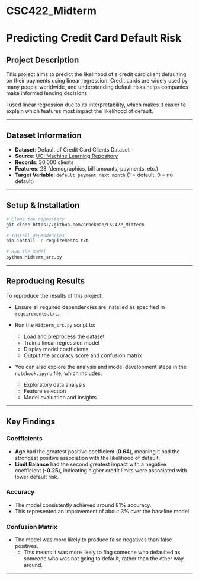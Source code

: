 # CSC422_Midterm
# Predicting Credit Card Default Risk

## Project Description

This project aims to predict the likelihood of a credit card client defaulting on their payments using linear regression. Credit cards are widely used by many people worldwide, and understanding default risks helps companies make informed lending decisions.

I used linear regression due to its interpretability, which makes it easier to explain which features most impact the likelihood of default.

---

## Dataset Information

- **Dataset**: Default of Credit Card Clients Dataset  
- **Source**: [UCI Machine Learning Repository](https://archive.ics.uci.edu/ml/datasets/default+of+credit+card+clients)  
- **Records**: 30,000 clients  
- **Features**: 23 (demographics, bill amounts, payments, etc.)  
- **Target Variable**: `default payment next month` (1 = default, 0 = no default)

---

## Setup & Installation

```bash
# Clone the repository
git clone https://github.com/nrhekman/CSC422_Midterm

# Install dependencies
pip install -r requirements.txt

# Run the model
python Midterm_src.py
```

---

##  Reproducing Results

To reproduce the results of this project:

- Ensure all required dependencies are installed as specified in `requirements.txt`.
- Run the `Midterm_src.py` script to:
  - Load and preprocess the dataset
  - Train a linear regression model
  - Display model coefficients
  - Output the accuracy score and confusion matrix

- You can also explore the analysis and model development steps in the `notebook.ipynb` file, which includes:
  - Exploratory data analysis
  - Feature selection
  - Model evaluation and insights

---

##  Key Findings

###  Coefficients
- **Age** had the greatest positive coefficient (**0.64**), meaning it had the strongest positive association with the likelihood of default.
- **Limit Balance** had the second greatest impact with a negative coefficient (**-0.25**), indicating higher credit limits were associated with lower default risk.

###  Accuracy
- The model consistently achieved around 81% accuracy.
- This represented an improvement of about 3% over the baseline model.

###  Confusion Matrix
- The model was more likely to produce false negatives than false positives.
  - This means it was more likely to flag someone who defaulted as someone who was not going to default, rather than the other way around.

---
